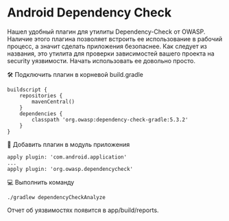 # Android Dependency Check

Нашел удобный плагин для утилиты Dependency-Check от OWASP. Наличие этого плагина позволяет встроить ее использование в рабочий процесс, а значит сделать приложения безопаснее. Как следует из названия, это утилита для проверки зависимостей вашего проекта на security уязвимости. Начать использовать ее довольно просто.

🛠 Подключить плагин в корневой build.gradle

```
buildscript { 
    repositories { 
        mavenCentral() 
    } 
    dependencies { 
        classpath 'org.owasp:dependency-check-gradle:5.3.2' 
    } 
}
```

📲 Добавить плагин в модуль приложения

```
apply plugin: 'com.android.application' 
... 
apply plugin: 'org.owasp.dependencycheck'
```

💻 Выполнить команду

```
./gradlew dependencyCheckAnalyze
```

Отчет об уязвимостях появится в app/build/reports.
